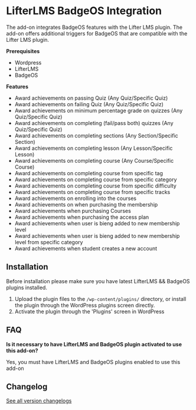 # LifterLMS BadgeOS Integration

The add-on integrates BadgeOS features with the Lifter LMS plugin. The add-on offers additional triggers for BadgeOS that are compatible with the Lifter LMS plugin.

**Prerequisites**

- Wordpress
- LifterLMS
- BadgeOS

**Features**

- Award achievements on passing Quiz (Any Quiz/Specific Quiz)
- Award achievements on failing Quiz (Any Quiz/Specific Quiz)
- Award achievements on minimum percentage grade on quizzes (Any Quiz/Specific Quiz)
- Award achievements on completing (fail/pass both) quizzes (Any Quiz/Specific Quiz)
- Award achievements on completing sections (Any Section/Specific Section)
- Award achievements on completing lesson (Any Lesson/Specific Lesson)
- Award achievements on completing course (Any Course/Specific Course)
- Award achievements on completing course from specific tag
- Award achievements on completing course from specific category
- Award achievements on completing course from specific difficulty
- Award achievements on completing course from specific tracks
- Award achievements on enrolling into the courses
- Award achievements on when purchasing the membership
- Award achievements when purchasing Courses
- Award achievements when purchasing the access plan
- Award achievements when user is bieng added to new membership level
- Award achievements when user is bieng added to new membership level from specific category
- Award achievements when student creates a new account

## Installation

Before installation please make sure you have latest LifterLMS && BadgeOS plugins installed.

1. Upload the plugin files to the `/wp-content/plugins/` directory, or install the plugin through the WordPress plugins screen directly.
2. Activate the plugin through the 'Plugins' screen in WordPress

## FAQ

**Is it necessary to have LifterLMS and BadgeOS plugin activated to use this add-on?**

Yes, you must have LifterLMS and BadgeOS plugins enabled to use this add-on

## Changelog

[See all version changelogs](CHANGELOG.md)

